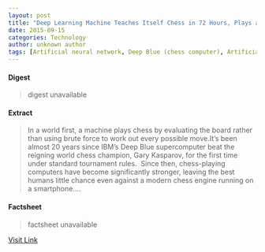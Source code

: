 ```yaml
---
layout: post
title: "Deep Learning Machine Teaches Itself Chess in 72 Hours, Plays at International Master Level"
date: 2015-09-15
categories: Technology
author: unknown author
tags: [Artificial neural network, Deep Blue (chess computer), Artificial intelligence, Chess, Computer chess, Cybernetics, Cognitive science, Computing, Technology, Areas of computer science, Featured]
---
```



#### Digest
>digest unavailable

#### Extract
>In a world first, a machine plays chess by evaluating the board rather than using brute force to work out every possible move.It’s been almost 20 years since IBM’s Deep Blue supercomputer beat the reigning world chess champion, Gary Kasparov, for the first time under standard tournament rules.  Since then, chess-playing computers have become significantly stronger, leaving the best humans little chance even against a modern chess engine running on a smartphone....

#### Factsheet
>factsheet unavailable

[Visit Link](http://www.technologyreview.com/view/541276/deep-learning-machine-teaches-itself-chess-in-72-hours-plays-at-international-master/)


